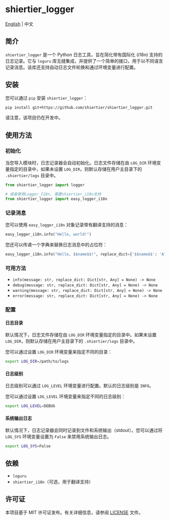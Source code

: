 # shiertier_logger

[English](https://github.com/shiertier-utils/shiertier_logger/blob/main/README.md) | 中文

## 简介

`shiertier_logger` 是一个 Python 日志工具，旨在简化带有国际化 (i18n) 支持的日志记录。它与 `loguru` 库无缝集成，并提供了一个简单的接口，用于以不同语言记录消息。该库还支持自动日志文件轮换和通过环境变量进行配置。

## 安装

您可以通过 `pip` 安装 `shiertier_logger`：

```bash
pip install git+https://github.com/shiertier/shiertier_logger.git
```

请注意，该项目仍在开发中。

## 使用方法

### 初始化

当您导入模块时，日志记录器会自动初始化。日志文件存储在由 `LOG_DIR` 环境变量指定的目录中，如果未设置 `LOG_DIR`，则默认存储在用户主目录下的 `.shiertier/logs` 目录中。

```python
from shiertier_logger import logger

# 或者使用Logger_I18n, 需要shiertier_i18n支持
from shiertier_logger import easy_logger_i18n
```

### 记录消息

您可以使用 `easy_logger_i18n` 对象记录带有翻译支持的消息：

```python
easy_logger_i18n.info("Hello, world!")
```

您还可以传递一个字典来替换日志消息中的占位符：

```python
easy_logger_i18n.info("Hello, $$name$$!", replace_dict={'$$name$$': 'Alice'})
```

### 可用方法

- `info(message: str, replace_dict: Dict[str, Any] = None) -> None`
- `debug(message: str, replace_dict: Dict[str, Any] = None) -> None`
- `warning(message: str, replace_dict: Dict[str, Any] = None) -> None`
- `error(message: str, replace_dict: Dict[str, Any] = None) -> None`

### 配置

#### 日志目录

默认情况下，日志文件存储在由 `LOG_DIR` 环境变量指定的目录中。如果未设置 `LOG_DIR`，则默认存储在用户主目录下的 `.shiertier/logs` 目录中。

您可以通过设置 `LOG_DIR` 环境变量来指定不同的目录：

```bash
export LOG_DIR=/path/to/logs
```

#### 日志级别

日志级别可以通过 `LOG_LEVEL` 环境变量进行配置。默认的日志级别是 `INFO`。

您可以通过设置 `LOG_LEVEL` 环境变量来指定不同的日志级别：

```bash
export LOG_LEVEL=DEBUG
```

#### 系统输出日志

默认情况下，日志记录器会同时记录到文件和系统输出（stdout）。您可以通过将 `LOG_SYS` 环境变量设置为 `False` 来禁用系统输出日志。

```bash
export LOG_SYS=False
```

## 依赖

- `loguru`
- `shiertier_i18n`（可选，用于翻译支持）

## 许可证

本项目基于 MIT 许可证发布。有关详细信息，请参阅 [LICENSE](LICENSE) 文件。